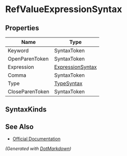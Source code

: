 # RefValueExpressionSyntax

## Properties

| Name            | Type                                    |
| --------------- | --------------------------------------- |
| Keyword         | SyntaxToken                             |
| OpenParenToken  | SyntaxToken                             |
| Expression      | [ExpressionSyntax](ExpressionSyntax.md) |
| Comma           | SyntaxToken                             |
| Type            | [TypeSyntax](TypeSyntax.md)             |
| CloseParenToken | SyntaxToken                             |

## SyntaxKinds

## See Also

* [Official Documentation](https://docs.microsoft.com/en-us/dotnet/api/microsoft.codeanalysis.csharp.syntax.refvalueexpressionsyntax)


*\(Generated with [DotMarkdown](http://github.com/JosefPihrt/DotMarkdown)\)*